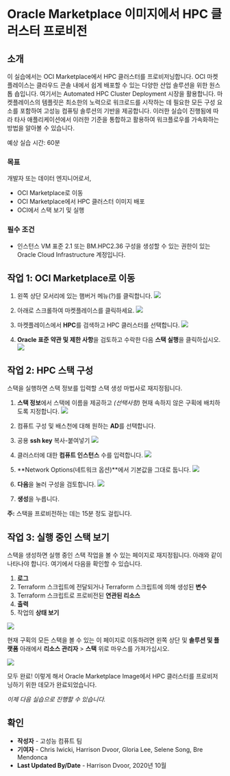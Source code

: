 # Oracle Marketplace 이미지에서 HPC 클러스터 프로비전

## 소개

이 실습에서는 OCI Marketplace에서 HPC 클러스터를 프로비저닝합니다. OCI 마켓플레이스는 클라우드 콘솔 내에서 쉽게 배포할 수 있는 다양한 산업 솔루션을 위한 원스톱 숍입니다. 여기서는 Automated HPC Cluster Deployment 시장을 활용합니다. 마켓플레이스의 템플릿은 최소한의 노력으로 워크로드를 시작하는 데 필요한 모든 구성 요소를 포함하여 고성능 컴퓨팅 솔루션의 기반을 제공합니다. 이러한 실습이 진행됨에 따라 타사 애플리케이션에서 이러한 기준을 통합하고 활용하여 워크플로우를 가속화하는 방법을 알아볼 수 있습니다.

예상 실습 시간: 60분

### 목표

개발자 또는 데이터 엔지니어로서,

*   OCI Marketplace로 이동
*   OCI Marketplace에서 HPC 클러스터 이미지 배포
*   OCI에서 스택 보기 및 실행

### 필수 조건

*   인스턴스 VM 표준 2.1 또는 BM.HPC2.36 구성을 생성할 수 있는 권한이 있는 Oracle Cloud Infrastructure 계정입니다.

## 작업 1: OCI Marketplace로 이동

1.  왼쪽 상단 모서리에 있는 햄버거 메뉴(?)를 클릭합니다. ![](./images/click_hamburger.png)
    
2.  아래로 스크롤하여 마켓플레이스를 클릭하세요. ![](./images/click_marketplace.png)
    
3.  마켓플레이스에서 **HPC**를 검색하고 HPC 클러스터를 선택합니다. ![](./images/marketplace.png)
    
4.  **Oracle 표준 약관 및 제한 사항**을 검토하고 수락한 다음 **스택 실행**을 클릭하십시오. ![](./images/launch_stack.png)
    

## 작업 2: HPC 스택 구성

스택을 실행하면 스택 정보를 입력할 스택 생성 마법사로 재지정됩니다.

1.  **스택 정보**에서 스택에 이름을 제공하고 _(선택사항)_ 현재 속하지 않은 구획에 배치하도록 지정합니다. ![](./images/stack_p1.png)
    
2.  컴퓨트 구성 및 배스천에 대해 원하는 **AD**를 선택합니다.
    
3.  공용 **ssh key** 복사-붙여넣기 ![](./images/stack_p2_1.png)
    
4.  클러스터에 대한 **컴퓨트 인스턴스** 수를 입력합니다. ![](./images/stack_p2_2.png)
    
5.  **Network Options(네트워크 옵션)**에서 기본값을 그대로 둡니다. ![](./images/stack_p2_3.png)
    
6.  **다음**을 눌러 구성을 검토합니다. ![](./images/stack_p3.png)
    
7.  **생성**을 누릅니다.
    

**주:** 스택을 프로비전하는 데는 15분 정도 걸립니다.

## 작업 3: 실행 중인 스택 보기

스택을 생성하면 실행 중인 스택 작업을 볼 수 있는 페이지로 재지정됩니다. 아래와 같이 나타나야 합니다. 여기에서 다음을 확인할 수 있습니다.

1.  **로그**
2.  Terraform 스크립트에 전달되거나 Terraform 스크립트에 의해 생성된 **변수**
3.  Terraform 스크립트로 프로비전된 **연관된 리소스**
4.  **출력**
5.  작업의 **상태 보기**

![](./images/stack_detail_provisioning.png)

현재 구획의 모든 스택을 볼 수 있는 이 페이지로 이동하려면 왼쪽 상단 및 **솔루션 및 플랫폼** 아래에서 **리소스 관리자** > **스택** 위로 마우스를 가져가십시오.

![](./images/nav_resource_manager.png)

모두 완료! 이렇게 해서 Oracle Marketplace Image에서 HPC 클러스터를 프로비저닝하기 위한 데모가 완료되었습니다.

_이제 다음 실습으로 진행할 수 있습니다._

## 확인

*   **작성자** - 고성능 컴퓨트 팀
*   **기여자** - Chris Iwicki, Harrison Dvoor, Gloria Lee, Selene Song, Bre Mendonca
*   **Last Updated By/Date** - Harrison Dvoor, 2020년 10월